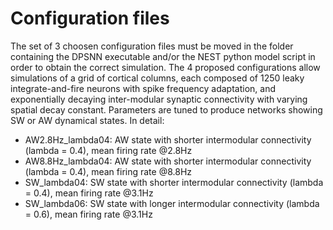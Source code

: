 # Configuration files

The set of 3 choosen configuration files must be moved in the folder containing the DPSNN executable and/or the NEST python model script in order to obtain the correct simulation.
The 4 proposed configurations allow simulations of a grid of cortical columns, each composed of 1250 leaky integrate-and-fire neurons with spike frequency adaptation, and exponentially decaying inter-modular synaptic connectivity with varying spatial decay constant.
Parameters are tuned to produce networks showing SW or AW dynamical states.
In detail:
- AW2.8Hz_lambda04: AW state with shorter intermodular connectivity (lambda = 0.4), mean firing rate @2.8Hz
- AW8.8Hz_lambda04: AW state with shorter intermodular connectivity (lambda = 0.4), mean firing rate @8.8Hz
- SW_lambda04: SW state with shorter intermodular connectivity (lambda = 0.4), mean firing rate @3.1Hz
- SW_lambda06: SW state with longer intermodular connectivity (lambda = 0.6), mean firing rate @3.1Hz
